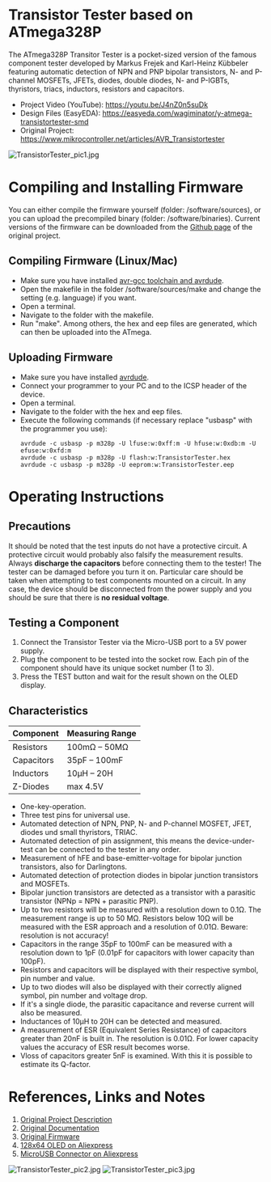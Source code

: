 # Transistor Tester based on ATmega328P
The ATmega328P Transitor Tester is a pocket-sized version of the famous component tester developed by Markus Frejek and Karl-Heinz Kübbeler featuring automatic detection of NPN and PNP bipolar transistors, N- and P-channel MOSFETs, JFETs, diodes, double diodes, N- and P-IGBTs, thyristors, triacs, inductors, resistors and capacitors.

- Project Video (YouTube): https://youtu.be/J4nZ0n5suDk
- Design Files (EasyEDA): https://easyeda.com/wagiminator/y-atmega-transistortester-smd
- Original Project: https://www.mikrocontroller.net/articles/AVR_Transistortester

![TransistorTester_pic1.jpg](https://raw.githubusercontent.com/wagiminator/ATmega-Transistor-Tester/master/documentation/TransistorTester_pic1.jpg)

# Compiling and Installing Firmware
You can either compile the firmware yourself (folder: /software/sources), or you can upload the precompiled binary (folder: /software/binaries). Current versions of the firmware can be downloaded from the [Github page](https://github.com/Mikrocontroller-net/transistortester) of the original project.

## Compiling Firmware (Linux/Mac)
- Make sure you have installed [avr-gcc toolchain and avrdude](http://maxembedded.com/2015/06/setting-up-avr-gcc-toolchain-on-linux-and-mac-os-x/).
- Open the makefile in the folder /software/sources/make and change the setting (e.g. language) if you want.
- Open a terminal.
- Navigate to the folder with the makefile.
- Run "make". Among others, the hex and eep files are generated, which can then be uploaded into the ATmega.

## Uploading Firmware
- Make sure you have installed [avrdude](https://learn.adafruit.com/usbtinyisp/avrdude).
- Connect your programmer to your PC and to the ICSP header of the device.
- Open a terminal.
- Navigate to the folder with the hex and eep files.
- Execute the following commands (if necessary replace "usbasp" with the programmer you use):
  ```
  avrdude -c usbasp -p m328p -U lfuse:w:0xff:m -U hfuse:w:0xdb:m -U efuse:w:0xfd:m
  avrdude -c usbasp -p m328p -U flash:w:TransistorTester.hex
  avrdude -c usbasp -p m328p -U eeprom:w:TransistorTester.eep
  ```

# Operating Instructions
## Precautions
It should be noted that the test inputs do not have a protective circuit. A protective circuit would probably also falsify the measurement results. Always **discharge the capacitors** before connecting them to the tester! The tester can be damaged before you turn it on. Particular care should be taken when attempting to test components mounted on a circuit. In any case, the device should be disconnected from the power supply and you should be sure that there is **no residual voltage**.

## Testing a Component
1. Connect the Transistor Tester via the Micro-USB port to a 5V power supply.
2. Plug the component to be tested into the socket row. Each pin of the component should have its unique socket number (1 to 3).
3. Press the TEST button and wait for the result shown on the OLED display.

## Characteristics
|Component|Measuring Range|
|-|-|
|Resistors|100mΩ – 50MΩ|
|Capacitors|35pF – 100mF|
|Inductors|10µH – 20H|
|Z-Diodes|max 4.5V|

- One-key-operation.
- Three test pins for universal use.
- Automated detection of NPN, PNP, N- and P-channel MOSFET, JFET, diodes und small thyristors, TRIAC.
- Automated detection of pin assignment, this means the device-under-test can be connected to the tester in any order.
- Measurement of hFE and base-emitter-voltage for bipolar junction transistors, also for Darlingtons.
- Automated detection of protection diodes in bipolar junction transistors and MOSFETs.
- Bipolar junction transistors are detected as a transistor with a parasitic transistor (NPNp = NPN + parasitic PNP).
- Up to two resistors will be measured with a resolution down to 0.1Ω. The measurement range is up to 50 MΩ. Resistors below 10Ω will be measured with the ESR approach and a resolution of 0.01Ω. Beware: resolution is not accuracy!
- Capacitors in the range 35pF to 100mF can be measured with a resolution down to 1pF (0.01pF for capacitors with lower capacity than 100pF).
- Resistors and capacitors will be displayed with their respective symbol, pin number and value.
- Up to two diodes will also be displayed with their correctly aligned symbol, pin number and voltage drop.
- If it's a single diode, the parasitic capacitance and reverse current will also be measured.
- Inductances of 10µH to 20H can be detected and measured.
- A measurement of ESR (Equivalent Series Resistance) of capacitors greater than 20nF is built in. The resolution is 0.01Ω. For lower capacity values the accuracy of ESR result becomes worse.
- Vloss of capacitors greater 5nF is examined. With this it is possible to estimate its Q-factor.

# References, Links and Notes
1. [Original Project Description](https://www.mikrocontroller.net/articles/AVR_Transistortester)
2. [Original Documentation](https://github.com/Mikrocontroller-net/transistortester/raw/master/Doku/trunk/pdftex/english/ttester.pdf)
3. [Original Firmware](https://github.com/Mikrocontroller-net/transistortester)
4. [128x64 OLED on Aliexpress](http://aliexpress.com/wholesale?SearchText=128+64+0.96+oled+new+4pin)
5. [MicroUSB Connector on Aliexpress](https://aliexpress.com/wholesale?SearchText=micro+usb+2pin+dip)

![TransistorTester_pic2.jpg](https://raw.githubusercontent.com/wagiminator/ATmega-Transistor-Tester/master/documentation/TransistorTester_pic2.jpg)
![TransistorTester_pic3.jpg](https://raw.githubusercontent.com/wagiminator/ATmega-Transistor-Tester/master/documentation/TransistorTester_pic3.jpg)
